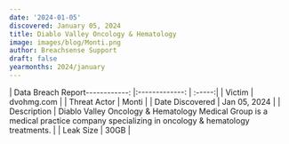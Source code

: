 ```yaml
---
date: '2024-01-05'
discovered: January 05, 2024
title: Diablo Valley Oncology & Hematology
image: images/blog/Monti.png
author: Breachsense Support
draft: false
yearmonths: 2024/january
---
```


| Data Breach Report------------:     |:-------------:    | :-----:|
| Victim      | dvohmg.com      | 
| Threat Actor      | Monti      | 
| Date Discovered      | Jan 05, 2024      | 
| Description      | Diablo Valley Oncology & Hematology Medical Group is a medical practice company specializing in oncology & hematology treatments.      | 
| Leak Size      | 30GB      | 

